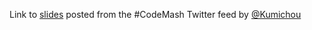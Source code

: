Link to [slides](http://www.slideshare.net/kumichou/puppet-for-developers) posted from the #CodeMash Twitter feed by [@Kumichou](http://twitter.com/@Kumichou)
